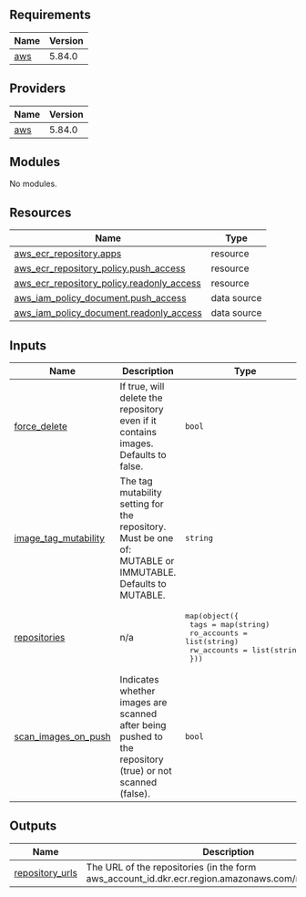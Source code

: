 <!-- BEGIN_TF_DOCS -->
## Requirements

| Name | Version |
|------|---------|
| <a name="requirement_aws"></a> [aws](#requirement\_aws) | 5.84.0 |

## Providers

| Name | Version |
|------|---------|
| <a name="provider_aws"></a> [aws](#provider\_aws) | 5.84.0 |

## Modules

No modules.

## Resources

| Name | Type |
|------|------|
| [aws_ecr_repository.apps](https://registry.terraform.io/providers/hashicorp/aws/5.84.0/docs/resources/ecr_repository) | resource |
| [aws_ecr_repository_policy.push_access](https://registry.terraform.io/providers/hashicorp/aws/5.84.0/docs/resources/ecr_repository_policy) | resource |
| [aws_ecr_repository_policy.readonly_access](https://registry.terraform.io/providers/hashicorp/aws/5.84.0/docs/resources/ecr_repository_policy) | resource |
| [aws_iam_policy_document.push_access](https://registry.terraform.io/providers/hashicorp/aws/5.84.0/docs/data-sources/iam_policy_document) | data source |
| [aws_iam_policy_document.readonly_access](https://registry.terraform.io/providers/hashicorp/aws/5.84.0/docs/data-sources/iam_policy_document) | data source |

## Inputs

| Name | Description | Type | Default | Required |
|------|-------------|------|---------|:--------:|
| <a name="input_force_delete"></a> [force\_delete](#input\_force\_delete) | If true, will delete the repository even if it contains images. Defaults to false. | `bool` | `false` | no |
| <a name="input_image_tag_mutability"></a> [image\_tag\_mutability](#input\_image\_tag\_mutability) | The tag mutability setting for the repository. Must be one of: MUTABLE or IMMUTABLE. Defaults to MUTABLE. | `string` | `"MUTABLE"` | no |
| <a name="input_repositories"></a> [repositories](#input\_repositories) | n/a | <pre>map(object({<br/>    tags        = map(string)<br/>    ro_accounts = list(string)<br/>    rw_accounts = list(string)<br/>  }))</pre> | `{}` | no |
| <a name="input_scan_images_on_push"></a> [scan\_images\_on\_push](#input\_scan\_images\_on\_push) | Indicates whether images are scanned after being pushed to the repository (true) or not scanned (false). | `bool` | `false` | no |

## Outputs

| Name | Description |
|------|-------------|
| <a name="output_repository_urls"></a> [repository\_urls](#output\_repository\_urls) | The URL of the repositories (in the form aws\_account\_id.dkr.ecr.region.amazonaws.com/repositoryName). |
<!-- END_TF_DOCS -->